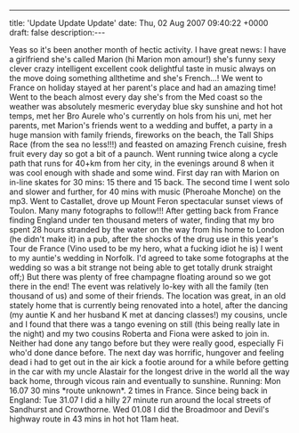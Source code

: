 ---
title: 'Update Update Update'
date: Thu, 02 Aug 2007 09:40:22 +0000
draft: false
description:---

Yeas so it's been another month of hectic activity. I have great news: I have a girlfriend she's called Marion (hi Marion mon amour!) she's funny sexy clever crazy intelligent excellent cook delightful taste in music always on the move doing something allthetime and she's French...! We went to France on holiday stayed at her parent's place and had an amazing time! Went to the beach almost every day she's from the Med coast so the weather was absolutely mesmeric everyday blue sky sunshine and hot hot temps, met her Bro Aurele who's currently on hols from his uni, met her parents, met Marion's friends went to a wedding and buffet, a party in a huge mansion with family friends, fireworks on the beach, the Tall Ships Race (from the sea no less!!!) and feasted on amazing French cuisine, fresh fruit every day so got a bit of a paunch. Went running twice along a cycle path that runs for 40+km from her city, in the evenings around 8 when it was cool enough with shade and some wind. First day ran with Marion on in-line skates for 30 mins: 15 there and 15 back. The second time I went solo and slower and further, for 40 mins with music (Pheroahe Monche) on the mp3. Went to Castallet, drove up Mount Feron spectacular sunset views of Toulon. Many many fotographs to follow!!! After getting back from France finding England under ten thousand meters of water, finding that my bro spent 28 hours stranded by the water on the way from his home to London (he didn't make it) in a pub, after the shocks of the drug use in this year's Tour de France (Vino used to be my hero, what a fucking idiot he is) I went to my auntie's wedding in Norfolk. I'd agreed to take some fotographs at the wedding so was a bit strange not being able to get totally drunk straight off;) But there was plenty of free champagne floating around so we got there in the end! The event was relatively lo-key with all the family (ten thousand of us) and some of their friends. The location was great, in an old stately home that is currently being renovated into a hotel, after the dancing (my auntie K and her husband K met at dancing classes!) my cousins, uncle and I found that there was a tango evening on still (this being really late in the night) and my two cousins Roberta and Fiona were asked to join in. Neither had done any tango before but they were really good, especially Fi who'd done dance before. The next day was horrific, hungover and feeling dead i had to get out in the air kick a footie around for a while before getting in the car with my uncle Alastair for the longest drive in the world all the way back home, through vicous rain and eventually to sunshine. Running: Mon 16.07 30 mins \*route unknown\*. 2 times in France. Since being back in England: Tue 31.07 I did a hilly 27 minute run around the local streets of Sandhurst and Crowthorne. Wed 01.08 I did the Broadmoor and Devil's highway route in 43 mins in hot hot 11am heat.